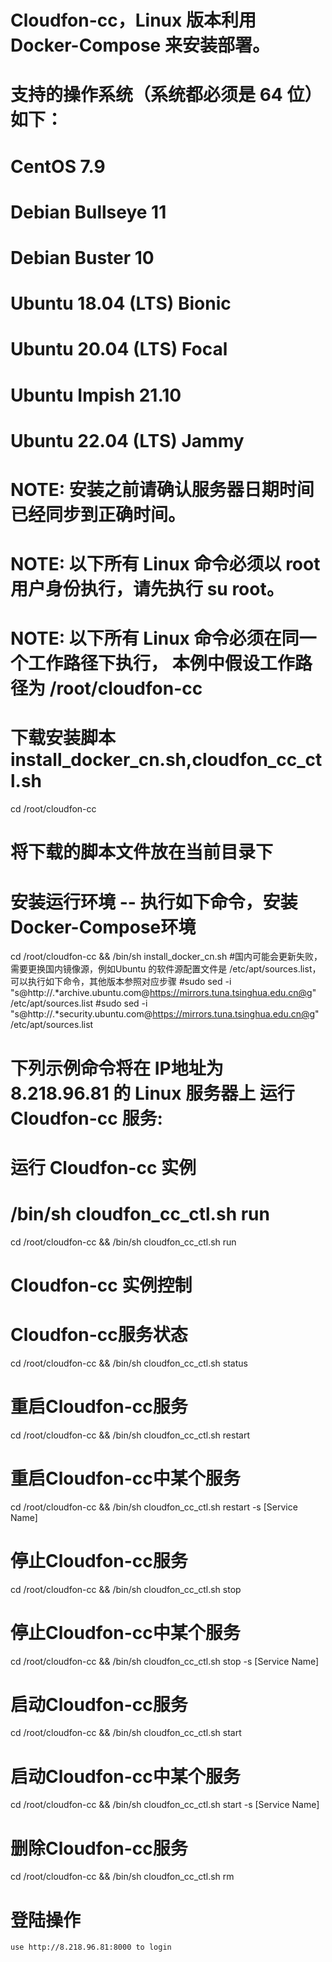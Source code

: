 # Cloudfon-cc，Linux 版本利用 Docker-Compose 来安装部署。
# 支持的操作系统（系统都必须是 64 位）如下：
# CentOS 7.9
# Debian Bullseye 11
# Debian Buster 10
# Ubuntu 18.04 (LTS) Bionic
# Ubuntu 20.04 (LTS) Focal
# Ubuntu Impish 21.10
# Ubuntu 22.04 (LTS) Jammy
# NOTE: 安装之前请确认服务器日期时间已经同步到正确时间。
# NOTE: 以下所有 Linux 命令必须以 root 用户身份执行，请先执行 su root。
# NOTE: 以下所有 Linux 命令必须在同一个工作路径下执行， 本例中假设工作路径为 /root/cloudfon-cc

# 下载安装脚本 install_docker_cn.sh,cloudfon_cc_ctl.sh 
cd /root/cloudfon-cc
# 将下载的脚本文件放在当前目录下

# 安装运行环境 -- 执行如下命令，安装 Docker-Compose环境
cd /root/cloudfon-cc && /bin/sh install_docker_cn.sh
#国内可能会更新失败，需要更换国内镜像源，例如Ubuntu 的软件源配置文件是 /etc/apt/sources.list，可以执行如下命令，其他版本参照对应步骤
#sudo sed -i "s@http://.*archive.ubuntu.com@https://mirrors.tuna.tsinghua.edu.cn@g" /etc/apt/sources.list
#sudo sed -i "s@http://.*security.ubuntu.com@https://mirrors.tuna.tsinghua.edu.cn@g" /etc/apt/sources.list


# 下列示例命令将在 IP地址为 8.218.96.81 的 Linux 服务器上 运行 Cloudfon-cc 服务:
# 运行 Cloudfon-cc 实例
# /bin/sh cloudfon_cc_ctl.sh run
cd /root/cloudfon-cc && /bin/sh cloudfon_cc_ctl.sh run

# Cloudfon-cc 实例控制

# Cloudfon-cc服务状态
cd /root/cloudfon-cc && /bin/sh cloudfon_cc_ctl.sh status

# 重启Cloudfon-cc服务
cd /root/cloudfon-cc && /bin/sh cloudfon_cc_ctl.sh restart

# 重启Cloudfon-cc中某个服务
cd /root/cloudfon-cc && /bin/sh cloudfon_cc_ctl.sh restart -s [Service Name]

# 停止Cloudfon-cc服务
cd /root/cloudfon-cc && /bin/sh cloudfon_cc_ctl.sh stop

# 停止Cloudfon-cc中某个服务
cd /root/cloudfon-cc && /bin/sh cloudfon_cc_ctl.sh stop -s [Service Name]

# 启动Cloudfon-cc服务
cd /root/cloudfon-cc && /bin/sh cloudfon_cc_ctl.sh start

# 启动Cloudfon-cc中某个服务
cd /root/cloudfon-cc && /bin/sh cloudfon_cc_ctl.sh start -s [Service Name]

# 删除Cloudfon-cc服务
cd /root/cloudfon-cc && /bin/sh cloudfon_cc_ctl.sh rm

# 登陆操作
~~~
use http://8.218.96.81:8000 to login
~~~
